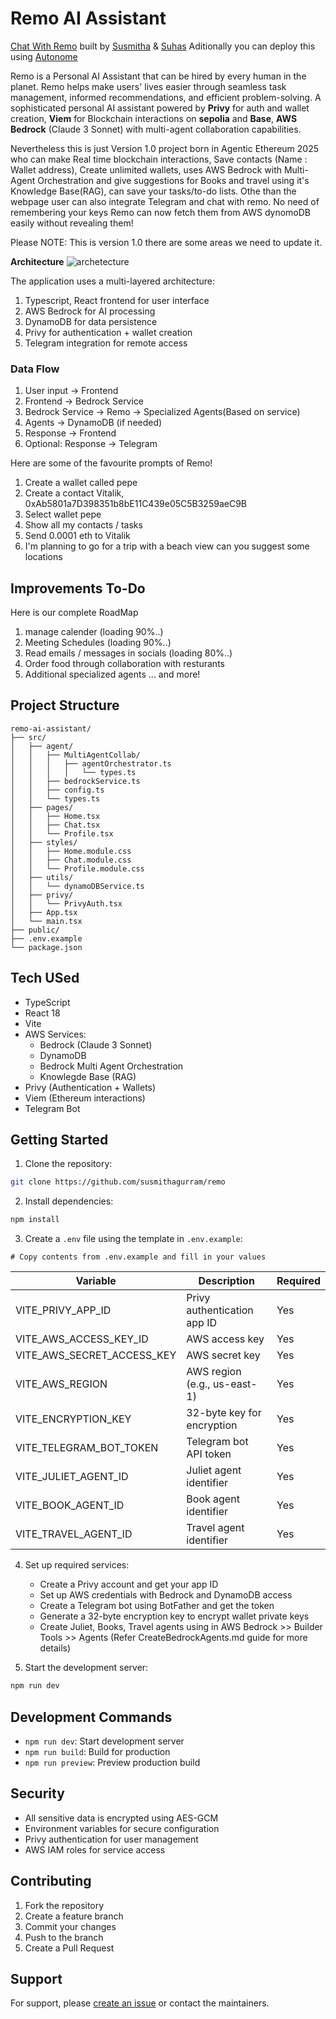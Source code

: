 # Remo AI Assistant
[Chat With Remo](https://remo.gg/) 
built by [Susmitha](https://susmitha.xyz/) & [Suhas](https://suhas.gg/) 
Aditionally you can deploy this using [Autonome](https://dev.autonome.fun/autonome)

Remo is a Personal AI Assistant that can be hired by every human in the planet. Remo helps make users' lives easier through seamless task management, informed recommendations, and efficient problem-solving. A sophisticated personal AI assistant powered by **Privy** for auth and wallet creation, **Viem** for Blockchain interactions on **sepolia** and **Base**, **AWS Bedrock** (Claude 3 Sonnet) with multi-agent collaboration capabilities. 

Nevertheless this is just Version 1.0 project born in Agentic Ethereum 2025 who can make Real time blockchain interactions, Save contacts (Name : Wallet address), Create unlimited wallets, uses AWS Bedrock with Multi-Agent Orchestration and give suggestions for Books and travel using it's Knowledge Base(RAG), can save your tasks/to-do lists. Othe than the webpage user can also integrate Telegram and chat with remo. No need of remembering your keys Remo can now fetch them from AWS dynomoDB easily without revealing them!

Please NOTE: This is version 1.0 there are some areas we need to update it.

**Architecture**
![archetecture](https://github.com/user-attachments/assets/d509ca43-b442-4ebf-9259-2ae7bd3603a8)

The application uses a multi-layered architecture:
1. Typescript, React frontend for user interface
2. AWS Bedrock for AI processing
3. DynamoDB for data persistence
4. Privy for authentication + wallet creation
5. Telegram integration for remote access

### Data Flow
1. User input → Frontend
2. Frontend → Bedrock Service
3. Bedrock Service → Remo → Specialized Agents(Based on service)
4. Agents → DynamoDB (if needed)
5. Response → Frontend
6. Optional: Response → Telegram

Here are some of the favourite prompts of Remo!

1. Create a wallet called pepe
2. Create a contact Vitalik, 0xAb5801a7D398351b8bE11C439e05C5B3259aeC9B
3. Select wallet pepe
4. Show all my contacts / tasks
5. Send 0.0001 eth to Vitalik
6. I'm planning to go for a trip with a beach view can you suggest some locations

## Improvements To-Do
Here is our complete RoadMap
1. manage calender (loading 90%..)
2. Meeting Schedules (loading 90%..)
3. Read emails / messages in socials (loading 80%..)
4. Order food through collaboration with resturants
5. Additional specialized agents 
... and more!

## Project Structure
```
remo-ai-assistant/
├── src/
│   ├── agent/
│   │   ├── MultiAgentCollab/
│   │   │   ├── agentOrchestrator.ts
│   │   │   │   └── types.ts
│   │   ├── bedrockService.ts
│   │   ├── config.ts
│   │   └── types.ts
│   ├── pages/
│   │   ├── Home.tsx
│   │   ├── Chat.tsx
│   │   └── Profile.tsx
│   ├── styles/
│   │   ├── Home.module.css
│   │   ├── Chat.module.css
│   │   └── Profile.module.css
│   ├── utils/
│   │   └── dynamoDBService.ts
│   ├── privy/
│   │   └── PrivyAuth.tsx
│   ├── App.tsx
│   └── main.tsx
├── public/
├── .env.example
└── package.json
```

## Tech USed

- TypeScript
- React 18
- Vite
- AWS Services:
  - Bedrock (Claude 3 Sonnet)
  - DynamoDB
  - Bedrock Multi Agent Orchestration
  - Knowlegde Base (RAG)
- Privy (Authentication + Wallets)
- Viem (Ethereum interactions)
- Telegram Bot

## Getting Started

1. Clone the repository:
```bash
git clone https://github.com/susmithagurram/remo
```

2. Install dependencies:
```bash
npm install
```

3. Create a `.env` file using the template in `.env.example`:
```env
# Copy contents from .env.example and fill in your values
```
| Variable | Description | Required |
|----------|-------------|----------|
| VITE_PRIVY_APP_ID | Privy authentication app ID | Yes |
| VITE_AWS_ACCESS_KEY_ID | AWS access key | Yes |
| VITE_AWS_SECRET_ACCESS_KEY | AWS secret key | Yes |
| VITE_AWS_REGION | AWS region (e.g., us-east-1) | Yes |
| VITE_ENCRYPTION_KEY | 32-byte key for encryption | Yes |
| VITE_TELEGRAM_BOT_TOKEN | Telegram bot API token | Yes |
| VITE_JULIET_AGENT_ID | Juliet agent identifier | Yes |
| VITE_BOOK_AGENT_ID | Book agent identifier | Yes |
| VITE_TRAVEL_AGENT_ID | Travel agent identifier | Yes |

4. Set up required services:
   - Create a Privy account and get your app ID
   - Set up AWS credentials with Bedrock and DynamoDB access
   - Create a Telegram bot using BotFather and get the token
   - Generate a 32-byte encryption key to encrypt wallet private keys
   - Create Juliet, Books, Travel agents using in AWS Bedrock >> Builder Tools >> Agents (Refer CreateBedrockAgents.md guide for more details)

5. Start the development server:
```bash
npm run dev
```

## Development Commands

- `npm run dev`: Start development server
- `npm run build`: Build for production
- `npm run preview`: Preview production build

## Security

- All sensitive data is encrypted using AES-GCM
- Environment variables for secure configuration
- Privy authentication for user management
- AWS IAM roles for service access

## Contributing

1. Fork the repository
2. Create a feature branch
3. Commit your changes
4. Push to the branch
5. Create a Pull Request

## Support

For support, please [create an issue](https://github.com/susmithagurram/remo/issues) or contact the maintainers.
